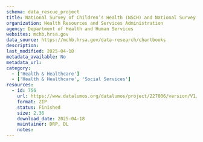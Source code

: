 ```yaml
---
schema: data_rescue_project 
title: National Survey of Children’s Health (NSCH) and National Survey of Children with Special Health Care Needs Chartbooks
organization: Health Resources and Services Administration
agency: Department of Health and Human Services
websites: mchb.hrsa.gov
data_source: https://mchb.hrsa.gov/data-research/chartbooks
description: 
last_modified: 2025-04-18
metadata_available: No
metadata_url: 
category:
  - ['Health & Healthcare'] 
  - ['Health & Healthcare', 'Social Services'] 
resources:
  - id: 756
    url: https://www.datalumos.org/datalumos/project/227006/version/V1/view
    format: ZIP
    status: Finished
    size: 2.36
    download_date: 2025-04-18
    maintainer: DRP, DL
    notes: 
---
```

